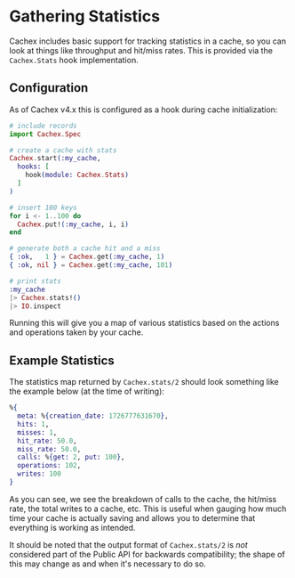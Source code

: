 # Gathering Statistics

Cachex includes basic support for tracking statistics in a cache, so you can look at things like throughput and hit/miss rates. This is provided via the `Cachex.Stats` hook implementation.

## Configuration

As of Cachex v4.x this is configured as a hook during cache initialization:

```elixir
# include records
import Cachex.Spec

# create a cache with stats
Cachex.start(:my_cache,
  hooks: [
    hook(module: Cachex.Stats)
  ]
)

# insert 100 keys
for i <- 1..100 do
  Cachex.put!(:my_cache, i, i)
end

# generate both a cache hit and a miss
{ :ok,   1 } = Cachex.get(:my_cache, 1)
{ :ok, nil } = Cachex.get(:my_cache, 101)

# print stats
:my_cache
|> Cachex.stats!()
|> IO.inspect
```

Running this will give you a map of various statistics based on the actions and operations taken by your cache.

## Example Statistics

The statistics map returned by `Cachex.stats/2` should look something like the example below (at the time of writing):

```elixir
%{
  meta: %{creation_date: 1726777631670},
  hits: 1,
  misses: 1,
  hit_rate: 50.0,
  miss_rate: 50.0,
  calls: %{get: 2, put: 100},
  operations: 102,
  writes: 100
}
```

As you can see, we see the breakdown of calls to the cache, the hit/miss rate, the total writes to a cache, etc. This is useful when gauging how much time your cache is actually saving and allows you to determine that everything is working as intended.

It should be noted that the output format of `Cachex.stats/2` is *not* considered part of the Public API for backwards compatibility; the shape of this may change as and when it's necessary to do so.
